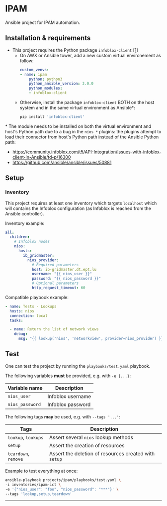 # IPAM

Ansible project for IPAM automation.

## Installation & requirements

* This project requires the Python package `infoblox-client` [\[1\]][1]
    * On AWX or Ansible tower, add a new custom virtual environement as follow:
        ```YAML
        custom_venvs:
        - name: ipam
            python: python3
            python_ansible_version: 3.0.0
            python_modules:
            - infoblox-client
        ```
    * Otherwise, install the package `infoblox-client` BOTH on the host system
      and in the same virtual environment as Ansible*:
        ```Bash
        pip install 'infoblox-client'
        ```

\* The module needs to be installed on both the virtual environment and host's
Python path due to a bug in the `nios_*` plugins: the plugins attempt to load
their connector from host's Python path instead of the Ansible Python path:
* https://community.infoblox.com/t5/API-Integration/Issues-with-infoblox-client-in-Ansible/td-p/16300
* https://github.com/ansible/ansible/issues/50881

## Setup

### Inventory

This project requires at least one inventory which targets `localhost` which
will contains the Infoblox configuration (as Infoblox is reached from the
Ansible controller).

Inventory example:

```YAML
all:
  children:
    # Infoblox nodes
    nios:
      hosts:
        ib_gridmaster:
          nios_provider:
            # Required parameters
            host: ib-gridmaster.dt.ept.lu
            username: "{{ nios_user }}"
            password: "{{ nios_password }}"
            # Optional parameters
            http_request_timeout: 60
```

Compatible playbook example:

```YAML
- name: Tests - Lookups
  hosts: nios
  connection: local
  tasks:

  - name: Return the list of network views
    debug:
      msg: "{{ lookup('nios', 'networkview', provider=nios_provider) }}"
```

## Test

One can test the project by running the `playbooks/test.yaml` playbook.

The following variables **must** be provided, e.g. with `-e {...}`:

| Variable name   | Description       |
|-----------------|-------------------|
| `nios_user`     | Infoblox username |
| `nios_password` | Infoblox password |

The following tags **may** be used, e.g. with `--tags '...'`:

| Tags                 | Description                                           |
|----------------------|-------------------------------------------------------|
| `lookup`, `lookups`  | Assert several `nios` lookup methods                  |
| `setup`              | Assert the creation of resources                      |
| `teardown`, `remove` | Assert the deletion of resources created with `setup` |

Example to test everything at once:

```Bash
ansible-playbook projects/ipam/playbooks/test.yaml \
-i inventories/ipam-ict \
-e '{"nios_user": "foo", "nios_password": "***"}' \
--tags 'lookup,setup,teardown'
```

---

[1]: https://docs.ansible.com/ansible/latest/scenario_guides/guide_infoblox.html#prerequisites
